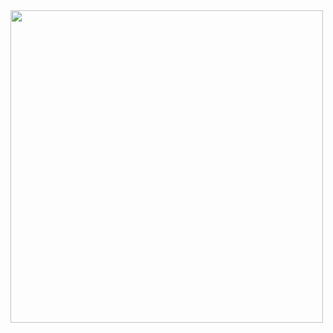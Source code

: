 <img src="https://media.giphy.com/media/v1.Y2lkPTc5MGI3NjExNnJ2ODNtdWs0ZXg3NW12MnVwbWR6ZjFueGdpYm02aTUyeHdrMDJsdiZlcD12MV9pbnRlcm5hbF9naWZfYnlfaWQmY3Q9Zw/MeJgB3yMMwIaHmKD4z/giphy.gif" width=500>

